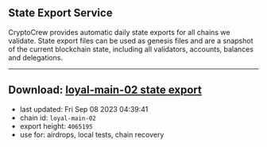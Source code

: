 ## State Export Service
CryptoCrew provides automatic daily state exports for all chains we validate. State export files can be used as genesis files and are a snapshot of the current blockchain state, including all validators, accounts, balances and delegations.

---
**Download: [loyal-main-02 state export](https://dl.ccvalidators.com/SERVICE/loyal/loyal-main-02_export_4065195.json)**
---

- last updated: Fri Sep 08 2023 04:39:41
- chain id: `loyal-main-02`
- export height: `4065195`
- use for: airdrops, local tests, chain recovery
